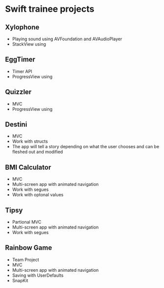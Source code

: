 # Swift trainee projects

## Xylophone
- Playing sound using AVFoundation and AVAudioPlayer
- StackView using

## EggTimer
- Timer API
- ProgressView using

## Quizzler
- MVC
- ProgressView using

## Destini
- MVC
- Work with structs
- The app will tell a story depending on what the user chooses and can be fleshed out and modified

## BMI Calculator
- MVC
- Multi-screen app with animated navigation
- Work with segues
- Work with optonal values

## Tipsy
- Partional MVC
- Multi-screen app with animated navigation
- Work with segues

## Rainbow Game
- Team Project
- MVC
- Multi-screen app with animated navigation
- Saving with UserDefaults
- SnapKit